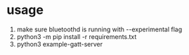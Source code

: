 # usage

1. make sure bluetoothd is running with --experimental flag
1. python3 -m pip install -r requirements.txt
1. python3 example-gatt-server
